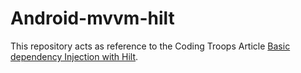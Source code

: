 # Android-mvvm-hilt

This repository acts as reference to the Coding Troops Article [Basic dependency Injection with Hilt](https://codingtroops.com/android/basic-dependency-injection-with-hilt/).
